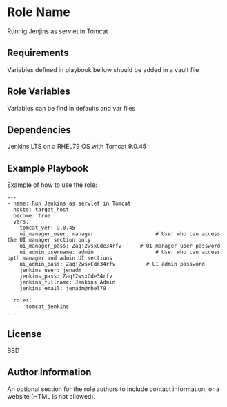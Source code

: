 Role Name
=========

Runnig Jenjins as servlet in Tomcat     

Requirements
------------

Variables defined in playbook bellow should be added in a vault file

Role Variables
--------------

Variables can be find in defaults and var files    

Dependencies
------------

Jenkins LTS on a RHEL79 OS with Tomcat 9.0.45    
   
Example Playbook
----------------

Example of how to use the role:     
```
---
- name: Run Jenkins as servlet in Tomcat    
  hosts: target_host     
  become: true    
  vars:    
    tomcat_ver: 9.0.45     
    ui_manager_user: manager                    # User who can access the UI manager section only      
    ui_manager_pass: Zaq!2wsxCde34rfv      # UI manager user password     
    ui_admin_username: admin                    # User who can access bpth manager and admin UI sections     
    ui_admin_pass: Zaq!2wsxCde34rfv          # UI admin password      
    jenkins_user: jenadm    
    jenkins_pass: Zaq!2wsxCde34rfv    
    jenkins_fullname: Jenkins Admin     
    jenkins_email: jenadm@rhel79     

  roles:        
    - tomcat_jenkins            
...
```
License
-------

BSD

Author Information
------------------

An optional section for the role authors to include contact information, or a website (HTML is not allowed).
